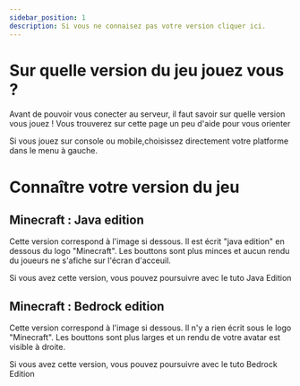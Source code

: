 ```yaml
---
sidebar_position: 1
description: Si vous ne connaisez pas votre version cliquer ici.
---
```


# Sur quelle version du jeu jouez vous ?

Avant de pouvoir vous conecter au serveur, il faut savoir sur quelle version vous jouez ! Vous trouverez sur cette page un peu d'aide pour vous orienter

Si vous jouez sur console ou mobile,choisissez directement votre platforme dans le menu à gauche.

# Connaître votre version du jeu

## Minecraft : Java edition

Cette version correspond à l'image si dessous. Il est écrit "java edition" en dessous du logo "Minecraft". Les bouttons sont plus minces et aucun rendu du joueurs ne s'afiche sur l'écran d'acceuil.

Si vous avez cette version, vous pouvez poursuivre avec le tuto Java Edition

## Minecraft : Bedrock edition

Cette version correspond à l'image si dessous. Il n'y a rien écrit sous le logo "Minecraft". Les bouttons sont plus larges et un rendu de votre avatar est visible à droite. 

Si vous avez cette version, vous pouvez poursuivre avec le tuto Bedrock Edition
